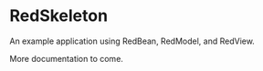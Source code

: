 RedSkeleton
===========

An example application using RedBean, RedModel, and RedView.

More documentation to come.


